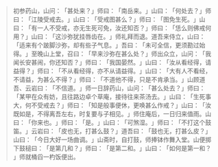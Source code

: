 
> 初参药山，山问：​「甚处来？​」师曰：​「南岳来。​」山曰：​「何处去？​」师曰：​「江陵受戒去。​」山曰：​「受戒图甚么？​」师曰：​「图免生死。​」山曰：​「有一人不受戒，亦无生死可免，汝还知否？​」师曰：​「恁么则佛戒何用？​」山曰：​「这沙弥犹挂唇齿在。​」师礼拜而退。道吾来侍立，山曰：​「适来有个跛脚沙弥，却有些子气息。​」吾曰：​「未可全信，更须勘过始得。​」至晚山上堂，召曰：​「早来沙弥在甚么处？​」师出众立，山问：​「我闻长安甚闹，你还知否？​」师曰：​「我国晏然。​」山曰：​「汝从看经得，请益得？​」师曰：​「不从看经得，亦不从请益得。​」山曰：​「大有人不看经，不请益，为甚么不得？​」师曰：​「不道他不得，只是不肯承当。​」山顾道吾、云岩曰：​「不信道。​」师一日辞药山，山问：​「甚么处去？​」师曰：​「某甲在众有妨，且往路边卓个草庵，接待往来茶汤去。​」山曰：​「生死事大，何不受戒去？​」师曰：​「知是般事便休，更唤甚么作戒？​」山曰：​「汝既如是，不得离吾左右，时复要与子相见。​」师住庵后，一日归来值雨。山曰：​「你来也。​」师曰：​「是。​」山曰：​「可煞湿。​」师曰：​「不打这个鼓笛。​」云岩曰：​「皮也无，打甚么鼓？​」道吾曰：​「鼓也无，打甚么皮？​」山曰：​「今日大好一场曲调。​」山斋时，自打鼓，师捧钵作舞入堂。山便掷下鼓槌曰：​「是第几和？​」师曰：​「是第二和。​」山曰：​「如何是第一和？​」师就桶舀一杓饭便出。
